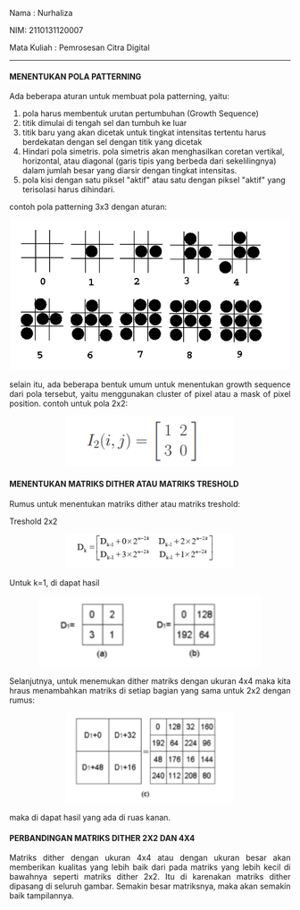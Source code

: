 <style>
    p{
        text-align: justify;
    }
    .image{
        text-align: center;
        padding-bottom: 100px;
    }
    .img{
        text-align:center;
    }
</style>

Nama : Nurhaliza

NIM: 2110131120007

Mata Kuliah : Pemrosesan Citra Digital

---

#### MENENTUKAN POLA PATTERNING

Ada beberapa aturan untuk membuat pola patterning, yaitu: 

1. pola harus membentuk urutan pertumbuhan (Growth Sequence)
2. titik dimulai di tengah sel dan tumbuh ke luar
3. titik baru yang akan dicetak untuk tingkat intensitas tertentu harus berdekatan dengan sel dengan titik yang dicetak
4. Hindari pola simetris. pola simetris akan menghasilkan coretan vertikal, horizontal, atau diagonal (garis tipis yang berbeda dari sekelilingnya) dalam jumlah besar yang diarsir dengan tingkat intensitas.
5. pola kisi dengan satu piksel "aktif" atau satu dengan piksel "aktif" yang terisolasi harus dihindari.
   
contoh pola patterning 3x3 dengan aturan:

<p class="img">
    <img src="gambar/patterning_3x3.PNG" style="width:500px;">
</p>

selain itu, ada beberapa bentuk umum untuk menentukan growth sequence dari pola tersebut, yaitu menggunakan cluster of pixel atau a mask of pixel position. contoh untuk pola 2x2:

<p class="img">
    <img src="gambar/maskPatterning.PNG" style="width:300px;">
</p>


#### MENENTUKAN MATRIKS DITHER ATAU MATRIKS TRESHOLD

Rumus untuk menentukan matriks dither atau matriks treshold:

Treshold 2x2

<p class="img">
    <img src="gambar/D1.PNG" style="width:300px;">
</p>

Untuk k=1, di dapat hasil

<p class="img">
    <img src="gambar/D2.PNG" style="width:400px;">
</p>


Selanjutnya, untuk menemukan dither matriks dengan ukuran 4x4 maka kita hraus menambahkan matriks di setiap bagian yang sama untuk 2x2 dengan rumus:

<p class="img">
    <img src="gambar/D3.PNG" style="width:300px;">
</p>

maka di dapat hasil yang ada di ruas kanan.


#### PERBANDINGAN MATRIKS DITHER 2X2 DAN 4X4

Matriks dither dengan ukuran 4x4 atau dengan ukuran besar akan memberikan kualitas yang lebih baik dari pada matriks yang lebih kecil di bawahnya seperti matriks dither 2x2. Itu di karenakan matriks dither dipasang di seluruh gambar. Semakin besar matriksnya, maka akan semakin baik tampilannya.